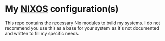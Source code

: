 # My [NIXOS](https://nixos.org/) configuration(s)

This repo contains the necessary Nix modules to build my systems. I do not recommend you use this as a base for your system, as it's not documented and written to fill my specific needs.
